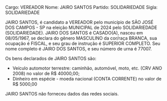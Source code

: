 Cargo: VEREADOR
Nome: JAIRO SANTOS
Partido: SOLIDARIEDADE
Sigla: SOLIDARIEDADE

JAIRO SANTOS, é candidato a VEREADOR pelo município de SÃO JOSÉ DOS CAMPOS - SP na eleição MUNICIPAL de 2024 pelo SOLIDARIEDADE (SOLIDARIEDADE).
JAIRO DOS SANTOS é CASADO(A), nasceu em 08/05/1967, se declara do gênero MASCULINO da cor/raça BRANCA, sua ocupação é FISCAL, e seu grau de instrução é SUPERIOR COMPLETO.
Seu nome completo é JAIRO DOS SANTOS, e seu número de urna é 77007.

Os bens declarados de JAIRO SANTOS são: 
- Veículo automotor terrestre: caminhão, automóvel, moto, etc. (CRV ANO 2008) no valor de R$ 40000,00;
- Dinheiro em espécie - moeda nacional (CONTA CORRENTE) no valor de R$ 5000,00

JAIRO SANTOS não forneceu dados das redes sociais.